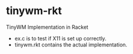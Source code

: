 tinywm-rkt
==========

TinyWM Implementation in Racket

 * ex.c is to test if X11 is set up correctly.
 * tinywm.rkt contains the actual implementation.
